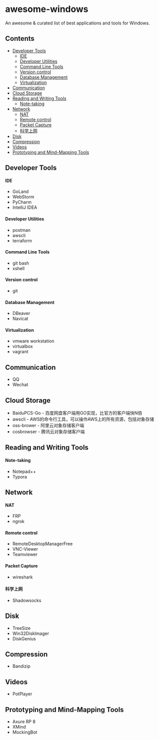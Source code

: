 # awesome-windows
An awesome & curated list of best applications and tools for Windows.
## Contents
- [Developer Tools](#developer-tools)
  - [IDE](#ide)
  - [Developer Utilities](#developer-utilities)
  - [Command Line Tools](#command-line-tools)
  - [Version control](#version-control)
  - [Database Management](#database-management)
  - [Virtualization](#virtualization)
- [Communication](#communication)
- [Cloud Storage](#cloud-storage)
- [Reading and Writing Tools](#reading-and-writing-tools)
  - [Note-taking](#note-taking)
- [Network](#network)
  - [NAT](#nat)
  - [Remote control](#remote-control)
  - [Packet Capture](#packet-capture)
  - [科学上网](#科学上网)
- [Disk](#disk)
- [Compression](#compression)
- [Videos](#videos)
- [Prototyping and Mind-Mapping Tools](#prototyping-and-mind-mapping-tools)
## Developer Tools
#### IDE
- GoLand
- WebStorm
- PyCharm
- IntelliJ IDEA
#### Developer Utilities
- postman
- awscli
- terraform
#### Command Line Tools
- git bash
- xshell
#### Version control
- git
#### Database Management
- DBeaver
- Navicat
#### Virtualization
- vmware workstation
- virtualbox
- vagrant
## Communication
- QQ
- Wechat
## Cloud Storage
- BaiduPCS-Go - 百度网盘客户端用GO实现，比官方的客户端快N倍
- awscli - AWS的命令行工具，可以操作AWS上的所有资源，包括对象存储
- oss-brower - 阿里云对象存储客户端
- cosbrowser - 腾讯云对象存储客户端
## Reading and Writing Tools
#### Note-taking
- Notepad++
- Typora
## Network
#### NAT
- FRP
- ngrok
#### Remote control
- RemoteDesktopManagerFree
- VNC-Viewer
- Teamviewer
#### Packet Capture
- wireshark
#### 科学上网
- Shadowsocks
## Disk
- TreeSize
- Win32DiskImager
- DiskGenius
## Compression
- Bandizip
## Videos
- PotPlayer
## Prototyping and Mind-Mapping Tools
- Axure RP 8
- XMind
- MockingBot
